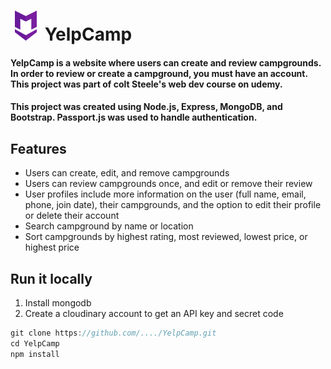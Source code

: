 # ![logo](https://github.com/adam-p/markdown-here/raw/master/src/common/images/icon48.png "YelpCamp Logo") YelpCamp


#### YelpCamp is a website where users can create and review campgrounds. In order to review or create a campground, you must have an account. This project was part of colt Steele's web dev course on udemy.

#### This project was created using Node.js, Express, MongoDB, and Bootstrap. Passport.js was used to handle authentication.


## Features

- Users can create, edit, and remove campgrounds
- Users can review campgrounds once, and edit or remove their review
- User profiles include more information on the user (full name, email, phone, join date), their campgrounds, and the option to edit their profile or delete their account
- Search campground by name or location
- Sort campgrounds by highest rating, most reviewed, lowest price, or highest price

## Run it locally

1. Install mongodb
2. Create a cloudinary account to get an API key and secret code

```javascript
git clone https://github.com/..../YelpCamp.git
cd YelpCamp
npm install
```
